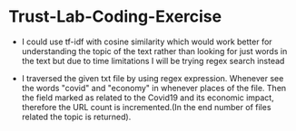# Trust-Lab-Coding-Exercise
* I could use tf-idf with cosine similarity which would work better for understanding the topic of the text rather than looking for just words in the text but due to time limitations I will be trying regex search instead

* I traversed the given txt file by using regex expression. Whenever see the words "covid" and "economy" in whenever places of the file. Then the field marked as related to the Covid19 and its economic impact, therefore the URL count is incremented.(In the end number of files related the topic is returned).



